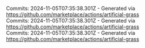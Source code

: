 Commits: 2024-11-05T07:35:38.301Z - Generated via https://github.com/marketplace/actions/artificial-grass
<br>
Commits: 2024-11-05T07:35:38.301Z - Generated via https://github.com/marketplace/actions/artificial-grass
<br>
Commits: 2024-11-05T07:35:38.301Z - Generated via https://github.com/marketplace/actions/artificial-grass
<br>
